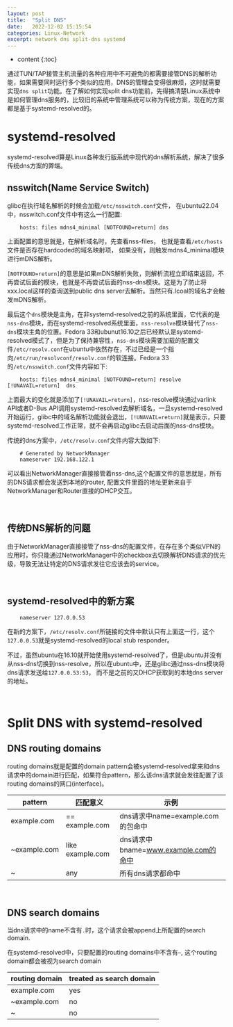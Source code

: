 ```yaml
---
layout: post
title:  "Split DNS"
date:   2022-12-02 15:15:54
categories: Linux-Network
excerpt: network dns split-dns systemd
---
```


* content
{:toc}


通过TUN/TAP接管主机流量的各种应用中不可避免的都需要接管DNS的解析功能，如果需要同时运行多个类似的应用，DNS的管理会变得很麻烦，这时就需要实现`dns split`功能。在了解如何实现split dns功能前，先得搞清楚Linux系统中是如何管理dns服务的，比较旧的系统中管理系统可以称为传统方案，现在的方案都是基于systemd-resolved的。


# systemd-resolved

systemd-resolved算是Linux各种发行版系统中现代的dns解析系统，解决了很多传统dns方案的弊端。




## nsswitch(Name Service Switch)


glibc在执行域名解析的时候会加载`/etc/nsswitch.conf`文件， 在ubuntu22.04中，nsswitch.conf文件中有这么一行配置:

```
    hosts: files mdns4_minimal [NOTFOUND=return] dns
```

上面配置的意思就是，在解析域名时，先查看nss-files， 也就是查看`/etc/hosts`文件是否存在hardcoded的域名映射项， 如果没有，则触发mdns4_minimal模块进行mDNS解析。

`[NOTFOUND=return]`的意思是如果mDNS解析失败，则解析流程立即结束返回，不再尝试后面的模块，也就是不再尝试后面的nss-dns模块。这是为了防止将xxx.local这样的查询送到public dns server去解析。当然只有.lcoal的域名才会触发mDNS解析。

最后这个`dns`模块是主角，在非systemd-resolved之前的系统里面，它代表的是`nss-dns`模块，而在systemd-resolved系统里面，`nss-resolve`模块替代了`nss-dns`模块主角的位置。Fedora 33和ubunut16.10之后已经默认是systemd-resolved模式了，但是为了保持兼容性，`nss-dns`模块需要加载的配置文件`/etc/resolv.conf`在ubuntu中依然存在，不过已经是一个指向`/etc/run/resolvconf/resolv.conf`的软连接。Fedora 33的`/etc/nsswitch.conf`文件内容如下:


```
    hosts: files mdns4_minimal [NOTFOUND=return] resolve [!UNAVAIL=return]  dns
```    

上面最大的变化就是添加了`[!UNAVAIL=return]`，nss-resolve模块通过varlink API或者D-Bus API调用systemd-resolved去解析域名，一旦systemd-resolved开始运行，glibc中的域名解析功能就会退出，`[!UNAVAIL=return]`就是表示，只要systemd-resolved工作正常，就不会再启动glibc去启动后面的nss-dns模块。



传统的dns方案中，`/etc/resolv.conf`文件内容大致如下:

```
    # Generated by NetworkManager
    nameserver 192.168.122.1
```

可以看出NetworkManager直接接管着nss-dns,这个配置文件的意思就是，所有的DNS请求都会发送到本地的router, 配置文件里面的地址更新来自于NetworkManager和Router直接的DHCP交互。

<br />

## 传统DNS解析的问题

由于NetworkManager直接接管了nss-dns的配置文件，在存在多个类似VPN的应用时，你只能通过NetworkManager中的checkbox去切换解析DNS请求的优先级，导致无法让特定的DNS请求发往它应该去的service。

<br />

## systemd-resolved中的新方案

```
    nameserver 127.0.0.53
```

在新的方案下，`/etc/resolv.conf`所链接的文件中默认只有上面这一行，这个`127.0.0.53`就是systemd-resolved的local stub responder。

不过，虽然ubuntu在16.10就开始使用systemd-resolved了，但是ubuntu并没有从nss-dns切换到nss-resolve，所以在ubuntu中，还是glibc通过nss-dns模块将dns请求发送给`127.0.0.53:53`， 而不是之前的又DHCP获取到的本地dns server的地址。

<br />


# Split DNS with systemd-resolved

## DNS routing domains

routing domains就是配置的domain pattern会被systemd-resolved拿来和dns请求中的domain进行匹配，如果符合pattern，那么该dns请求就会发往配置了该routing domains的网口(interface)。

pattern |匹配意义   |示例
--- |---    |---
example.com |== example.com |dns请求中name=example.com的包命中
~example.com    |like example.com   |dns请求中bname=www.example.com的命中
~   |any    |所有dns请求都命中

<br />

## DNS search domains

当dns请求中的name不含有`.`时，这个请求会被append上所配置的search domain.

在systemd-resolved中，只要配置的routing domains中不含有`~`, 这个routing domain都会被视为search domain


routing domain  |treated as search domain
--- |---
example.com |yes
~example.com    |no
~   |no


